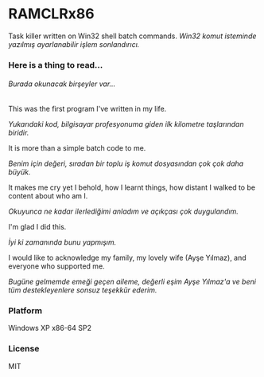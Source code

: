 # RAMCLRx86
Task killer written on Win32 shell batch commands.
*Win32 komut isteminde yazılmış ayarlanabilir işlem sonlandırıcı.*

### Here is a thing to read...
###### *Burada okunacak birşeyler var...*

This was the first program I've written in my life.

*Yukarıdaki kod, bilgisayar profesyonuma giden ilk kilometre taşlarından biridir.*

It is more than a simple batch code to me.

*Benim için değeri, sıradan bir toplu iş komut dosyasından çok çok daha büyük.*

It makes me cry yet I behold, how I learnt things, how distant I walked to be content about who am I.

*Okuyunca ne kadar ilerlediğimi anladım ve açıkçası çok duygulandım.*

I'm glad I did this.

*İyi ki zamanında bunu yapmışım.*

I would like to acknowledge my family, my lovely wife (Ayşe Yılmaz), and everyone who supported me.

*Bugüne gelmemde emeği geçen aileme, değerli eşim Ayşe Yılmaz'a ve beni tüm destekleyenlere sonsuz teşekkür ederim.*

### Platform
Windows XP x86-64 SP2

### License
MIT

